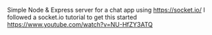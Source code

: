 Simple Node & Express server for a chat app using https://socket.io/
I followed a socket.io tutorial to get this started
https://www.youtube.com/watch?v=NU-HfZY3ATQ

